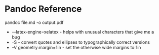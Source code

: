 # Pandoc Reference

pandoc file.md -o output.pdf 

* --latex-engine=xelatex - helps with unusual characters that give me a bug
* -S - convert quotes and ellipses to typographically correct versions
* -V geometry:margin=1in - set the otherwise wide margins to 1in
